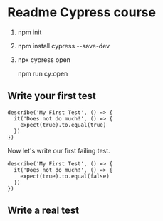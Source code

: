 # Readme Cypress course

1. npm init

2. npm install cypress --save-dev

3. npx cypress open

   npm run cy:open

## Write your first test

```
describe('My First Test', () => {
  it('Does not do much!', () => {
    expect(true).to.equal(true)
  })
})
```

Now let's write our first failing test.

```
describe('My First Test', () => {
  it('Does not do much!', () => {
    expect(true).to.equal(false)
  })
})
```

## Write a real test
